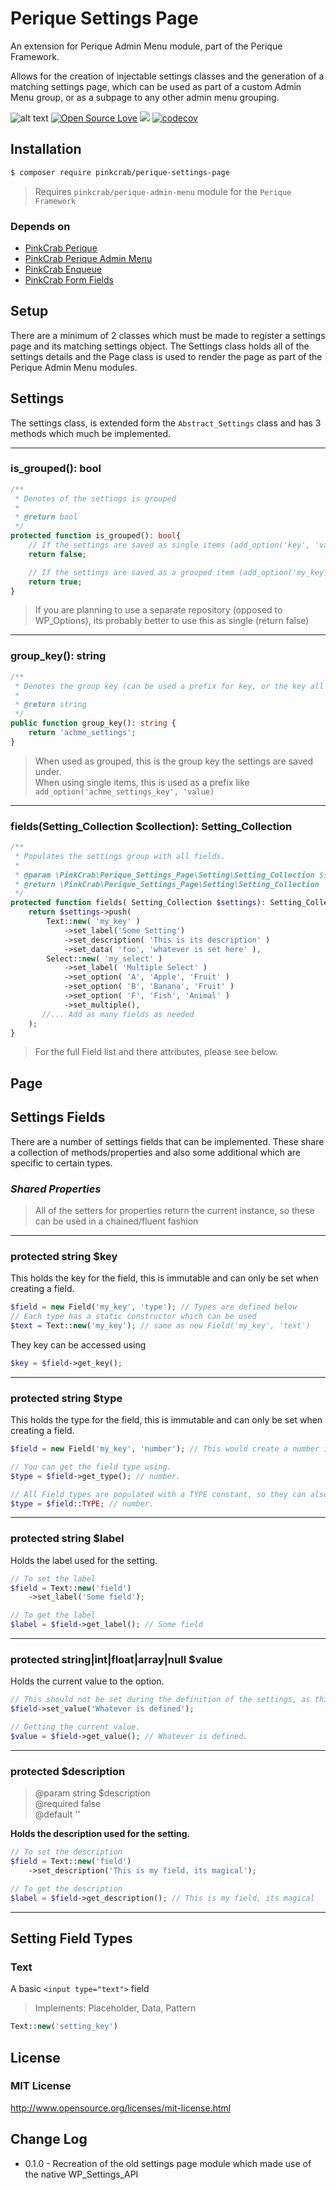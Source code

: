 # Perique Settings Page

An extension for Perique Admin Menu module, part of the Perique Framework.

Allows for the creation of injectable settings classes and the generation of a matching settings page, which can be used as part of a custom Admin Menu group, or as a subpage to any other admin menu grouping.

![alt text](https://img.shields.io/badge/Current_Version-0.1.0-yellow.svg?style=flat " ") 
[![Open Source Love](https://badges.frapsoft.com/os/mit/mit.svg?v=102)](https://github.com/ellerbrock/open-source-badge/)
![](https://github.com/Pink-Crab/Perique_Settings_Page/workflows/GitHub_CI/badge.svg " ")
[![codecov](https://codecov.io/gh/Pink-Crab/Perique_Settings_Page/branch/master/graph/badge.svg)](https://codecov.io/gh/Pink-Crab/Perique_Settings_Page)

## Installation

```bash
$ composer require pinkcrab/perique-settings-page
```

> Requires `pinkcrab/perique-admin-menu` module for the `Perique Framework`


### Depends on
* [PinkCrab Perique](https://github.com/Pink-Crab/Perqiue-Framework)
* [PinkCrab Perique Admin Menu](https://github.com/Pink-Crab/Perique_Admin_Menu)
* [PinkCrab Enqueue](https://github.com/Pink-Crab/Enqueue)
* [PinkCrab Form Fields](https://github.com/Pink-Crab/Form-Fields)

## Setup

There are a minimum of 2 classes which must be made to register a settings page and its matching settings object. The Settings class holds all of the settings details and the Page class is used to render the page as part of the Perique Admin Menu modules.

## Settings

The settings class, is extended form the `Abstract_Settings` class and has 3 methods which much be implemented.

---

### is_grouped(): bool
```php
/**
 * Denotes of the settings is grouped
 *
 * @return bool
 */
protected function is_grouped(): bool{
    // If the settings are saved as single items (add_option('key', 'value'));
    return false;

    // If the settings are saved as a grouped item (add_option('my_key', ['key'=>'value', 'key2'=>'value2'...]));
    return true;
}
```
> If you are planning to use a separate repository (opposed to WP_Options), its probably better to use this as single (return false)   

---

### group_key(): string
```php
/**
 * Denotes the group key (can be used a prefix for key, or the key all settings are saved under)
 *
 * @return string
 */
public function group_key(): string {
    return 'achme_settings';
}
```
> When used as grouped, this is the group key the settings are saved under.  
> When using single items, this is used as a prefix like `add_option('achme_settings_key', 'value)`  

---

### fields(Setting_Collection $collection): Setting_Collection
```php
/**
 * Populates the settings group with all fields.
 *
 * @param \PinkCrab\Perique_Settings_Page\Setting\Setting_Collection $settings
 * @return \PinkCrab\Perique_Settings_Page\Setting\Setting_Collection
 */
protected function fields( Setting_Collection $settings): Setting_Collection{
    return $settings->push(
        Text::new( 'my_key' )
            ->set_label('Some Setting')
            ->set_description( 'This is its description' )
            ->set_data( 'foo', 'whatever is set here' ),
        Select::new( 'my_select' )
            ->set_label( 'Multiple Select' )
            ->set_option( 'A', 'Apple', 'Fruit' )
            ->set_option( 'B', 'Banana', 'Fruit' )
            ->set_option( 'F', 'Fish', 'Animal' )
			->set_multiple(),
       //... Add as many fields as needed
    );
}
```
> For the full Field list and there attributes, please see below.  

## Page

## Settings Fields

There are a number of settings fields that can be implemented. These share a collection of methods/properties and also some additional which are specific to certain types.

### *Shared Properties*

> All of the setters for properties return the current instance, so these can be used in a chained/fluent fashion

---

### protected string $key
This holds the key for the field, this is immutable and can only be set when creating a field.

```php
$field = new Field('my_key', 'type'); // Types are defined below
// Each type has a static constructor which can be used
$text = Text::new('my_key'); // same as new Field('my_key', 'text')
```
They key can be accessed using 
```php
$key = $field->get_key();
```

---

### protected string $type
This holds the type for the field, this is immutable and can only be set when creating a field.
```php
$field = new Field('my_key', 'number'); // This would create a number input <input type="number">

// You can get the field type using.
$type = $field->get_type(); // number.

// All Field types are populated with a TYPE constant, so they can also be accessed using.
$type = $field::TYPE; // number.
```

---

### protected string $label
Holds the label used for the setting.
```php
// To set the label
$field = Text::new('field')
    ->set_label('Some field');

// To get the label
$label = $field->get_label(); // Some field
```
---

### protected string|int|float|array|null $value
Holds the current value to the option.
```php
// This should not be set during the definition of the settings, as this is populated via the repository when being constructed by container. If you wish to set a default value, please see the sanitization callback below.
$field->set_value('Whatever is defined');

// Getting the current value.
$value = $field->get_value(); // Whatever is defined.
```

---

### protected $description
> @param string $description  
> @required false  
> @default ''

**Holds the description used for the setting.**

```php
// To set the description
$field = Text::new('field')
    ->set_description('This is my field, its magical');

// To get the description
$label = $field->get_description(); // This is my field, its magical
```
---


## Setting Field Types
### Text 
A basic `<input type="text">` field

> Implements: Placeholder, Data, Pattern

```php 
Text::new('setting_key')
```

## License ##

### MIT License ###

http://www.opensource.org/licenses/mit-license.html 

## Change Log ##
* 0.1.0 - Recreation of the old settings page module which made use of the native WP_Settings_API
